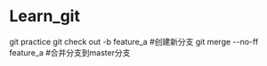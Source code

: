 # Learn_git
git practice
git check out -b feature_a #创建新分支
git merge --no-ff feature_a #合并分支到master分支
